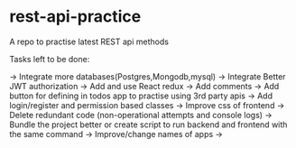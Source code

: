 # rest-api-practice

A repo to practise latest REST api methods

Tasks left to be done:

-> Integrate more databases(Postgres,Mongodb,mysql)
-> Integrate Better JWT authorization
-> Add and use React redux
-> Add comments
-> Add button for defining in todos app to practise using 3rd party apis
-> Add login/register and permission based classes
-> Improve css of frontend
-> Delete redundant code (non-operational attempts and console logs)
-> Bundle the project better or create script to run backend and frontend with the same command
-> Improve/change names of apps
->
